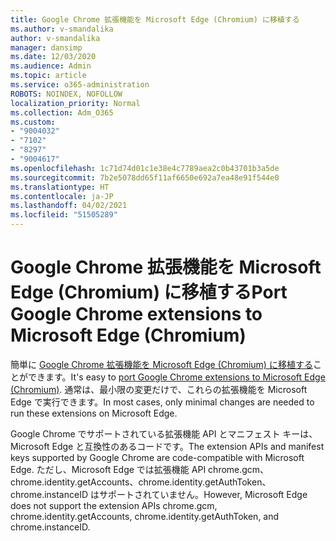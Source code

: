 ```yaml
---
title: Google Chrome 拡張機能を Microsoft Edge (Chromium) に移植する
ms.author: v-smandalika
author: v-smandalika
manager: dansimp
ms.date: 12/03/2020
ms.audience: Admin
ms.topic: article
ms.service: o365-administration
ROBOTS: NOINDEX, NOFOLLOW
localization_priority: Normal
ms.collection: Adm_O365
ms.custom:
- "9004032"
- "7102"
- "8297"
- "9004617"
ms.openlocfilehash: 1c71d74d01c1e38e4c7789aea2c0b43701b3a5de
ms.sourcegitcommit: 7b2e5078dd65f11af6650e692a7ea48e91f544e0
ms.translationtype: HT
ms.contentlocale: ja-JP
ms.lasthandoff: 04/02/2021
ms.locfileid: "51505289"
---
```

# <a name="port-google-chrome-extensions-to-microsoft-edge-chromium"></a><span data-ttu-id="54eea-102">Google Chrome 拡張機能を Microsoft Edge (Chromium) に移植する</span><span class="sxs-lookup"><span data-stu-id="54eea-102">Port Google Chrome extensions to Microsoft Edge (Chromium)</span></span>

<span data-ttu-id="54eea-103">簡単に [Google Chrome 拡張機能を Microsoft Edge (Chromium) に移植する](https://docs.microsoft.com/microsoft-edge/extensions-chromium/developer-guide/port-chrome-extension)ことができます。</span><span class="sxs-lookup"><span data-stu-id="54eea-103">It's easy to [port Google Chrome extensions to Microsoft Edge (Chromium)](https://docs.microsoft.com/microsoft-edge/extensions-chromium/developer-guide/port-chrome-extension).</span></span> <span data-ttu-id="54eea-104">通常は、最小限の変更だけで、これらの拡張機能を Microsoft Edge で実行できます。</span><span class="sxs-lookup"><span data-stu-id="54eea-104">In most cases, only minimal changes are needed to run these extensions on Microsoft Edge.</span></span>

<span data-ttu-id="54eea-105">Google Chrome でサポートされている拡張機能 API とマニフェスト キーは、Microsoft Edge と互換性のあるコードです。</span><span class="sxs-lookup"><span data-stu-id="54eea-105">The extension APIs and manifest keys supported by Google Chrome are code-compatible with Microsoft Edge.</span></span> <span data-ttu-id="54eea-106">ただし、Microsoft Edge では拡張機能 API chrome.gcm、chrome.identity.getAccounts、chrome.identity.getAuthToken、chrome.instanceID はサポートされていません。</span><span class="sxs-lookup"><span data-stu-id="54eea-106">However, Microsoft Edge does not support the extension APIs chrome.gcm, chrome.identity.getAccounts, chrome.identity.getAuthToken, and chrome.instanceID.</span></span>